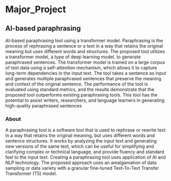 # Major_Project
## AI-based paraphrasing

AI-based paraphrasing tool using a transformer model. Paraphrasing is the process of rephrasing a sentence or a text in a way that retains the original meaning but uses different words and structures. The proposed tool utilizes a transformer model, a type of deep learning model, to generate paraphrased sentences. The transformer model is trained on a large corpus of text data using a self-attention mechanism, which allows it to capture long-term dependencies in the input text. The tool takes a sentence as input and generates multiple paraphrased sentences that preserve the meaning and context of the original sentence. The performance of the tool is evaluated using standard metrics, and the results demonstrate that the proposed tool outperforms existing paraphrasing tools. This tool has the potential to assist writers, researchers, and language learners in generating high-quality paraphrased sentences

### About

A paraphrasing tool is a software tool that is used to rephrase or rewrite text in a way that retains the original meaning, but uses different words and sentence structures. It works by analyzing the input text and generating new versions of the same text, which can be useful for simplifying and clarifying complex or technical language, and provide fluency and standard feel to the input text.
Creating a paraphrasing tool uses application of AI and NLP technology. The proposed approach uses an amalgamation of data sampling or data variety with a granular fine-tuned Text-To-Text Transfer Transformer (T5) model. 
